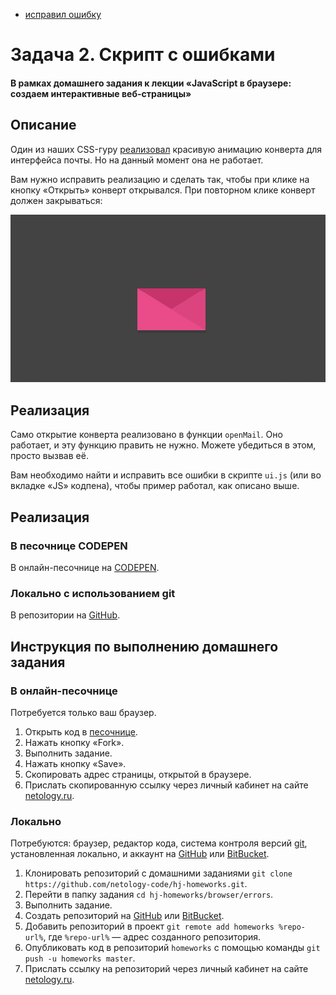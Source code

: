 - [исправил ошибку](https://github.com/palokig/Lesson1_1_task2_errors)

# Задача 2. Скрипт с ошибками

#### В рамках домашнего задания к лекции «JavaScript в браузере: создаем интерактивные веб-страницы»

## Описание

Один из наших CSS-гуру [реализовал](https://netology-code.github.io/hj-homeworks/browser/errors/) красивую анимацию конверта для интерфейса почты. Но на данный момент она не работает.

Вам нужно исправить реализацию и сделать так, чтобы при клике на кнопку «Открыть» конверт открывался. При повторном клике конверт должен закрываться:

![Открывающийся конверт](./res/envelope.gif)

## Реализация

Само открытие конверта реализовано в функции `openMail`. Оно работает, и эту функцию править не нужно. Можете убедиться в этом, просто вызвав её.

Вам необходимо найти и исправить все ошибки в скрипте `ui.js` (или во вкладке «JS» кодпена), чтобы пример работал, как описано выше.

## Реализация

### В песочнице CODEPEN

В онлайн-песочнице на [CODEPEN](https://codepen.io/Netology/pen/vparBy).

### Локально с использованием git

В репозитории на [GitHub](https://github.com/netology-code/hj-homeworks/tree/master/browser/errors).

## Инструкция по выполнению домашнего задания

### В онлайн-песочнице

Потребуется только ваш браузер.

1. Открыть код в [песочнице](https://codepen.io/Netology/pen/vparBy).
2. Нажать кнопку «Fork».
3. Выполнить задание.
4. Нажать кнопку «Save».
5. Скопировать адрес страницы, открытой в браузере.
6. Прислать скопированную ссылку через личный кабинет на сайте [netology.ru](http://netology.ru/).    

### Локально

Потребуются: браузер, редактор кода, система контроля версий [git](https://git-scm.com), установленная локально, и аккаунт на [GitHub](https://github.com/) или [BitBucket](https://bitbucket.org/).

1. Клонировать репозиторий с домашними заданиями `git clone https://github.com/netology-code/hj-homeworks.git`.
2. Перейти в папку задания `cd hj-homeworks/browser/errors`.
3. Выполнить задание.
4. Создать репозиторий на [GitHub](https://github.com/) или [BitBucket](https://bitbucket.org/).
5. Добавить репозиторий в проект `git remote add homeworks %repo-url%`, где `%repo-url%` — адрес созданного репозитория.
6. Опубликовать код в репозиторий `homeworks` с помощью команды `git push -u homeworks master`.
7. Прислать ссылку на репозиторий через личный кабинет на сайте [netology.ru](http://netology.ru/).
